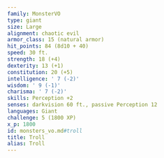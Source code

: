 ```yaml
---
family: MonsterVO
type: giant
size: Large
alignment: chaotic evil
armor_class: 15 (natural armor)
hit_points: 84 (8d10 + 40)
speed: 30 ft.
strength: 18 (+4)
dexterity: 13 (+1)
constitution: 20 (+5)
intelligence: ' 7 (-2)'
wisdom: ' 9 (-1)'
charisma: ' 7 (-2)'
skills: Perception +2
senses: darkvision 60 ft., passive Perception 12
languages: Giant
challenge: 5 (1800 XP)
x_p: 1800
id: monsters_vo.md#troll
title: Troll
alias: Troll
---
```



